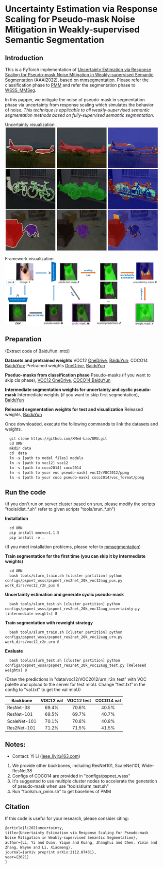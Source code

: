 # Uncertainty Estimation via Response Scaling for Pseudo-mask Noise Mitigation in Weakly-supervised Semantic Segmentation

## Introduction

This is a PyTorch implementation of [Uncertainty Estimation via Response Scaling for Pseudo-mask Noise Mitigation in Weakly-supervised Semantic Segmentation](https://arxiv.org/abs/2112.07431) (AAAI2022), based on [mmsegmentation](https://github.com/open-mmlab/mmsegmentation). Please refer the classification phase to [PMM](https://github.com/Eli-YiLi/PMM) and refer the segmentation phase to [WSSS_MMSeg](https://github.com/Eli-YiLi/WSSS_MMSeg).

In this papper, we mitigate the noise of pseudo-mask in segmentation phase via uncertainty from response scaling which simulates the behavior of noise. *This technique is applicable to all weakly-supervised semantic segmentation methods based on fully-supervised semantic segmentation*.

Uncertainty visualization
![uncertainty visualization](resources/uncertainty_vis.png)

Framework visualization
![framework visualization](resources/process.png)

## Preparation
(Extract code of BaiduYun: mtci)

**Datasets and pretrained weights**
VOC12 [OneDrive](https://1drv.ms/f/s!Agn5nXKXMkK5aigB0g238YxuTxs), [BaiduYun](https://pan.baidu.com/s/1GL3zXZuapuXmH9E7Xy8-Fg);
COCO14 [BaiduYun](https://pan.baidu.com/s/1GL3zXZuapuXmH9E7Xy8-Fg);
Pretrained weights [OneDrive](https://1drv.ms/f/s!Agn5nXKXMkK5aigB0g238YxuTxs), [BaiduYun](https://pan.baidu.com/s/1GL3zXZuapuXmH9E7Xy8-Fg)

**Pseduo-masks from classification phase**
Pseudo-masks (if you want to skip cls phase), [VOC12 OneDrive](https://onedrive.live.com/?authkey=%21ACgB0g238YxuTxs&cid=B9423297729DF909&id=B9423297729DF909%21110&parId=B9423297729DF909%21109&o=OneUp), [COCO14 BaiduYun](https://pan.baidu.com/s/1GL3zXZuapuXmH9E7Xy8-Fg)

**Intermediate segmentation weights for uncertainty and cyclic pseudo-mask**
Intermediate weights (if you want to skip first segmentation), [BaiduYun](https://pan.baidu.com/s/1GL3zXZuapuXmH9E7Xy8-Fg)

**Released segmentation weights for test and visualization**
Released weights, [BaiduYun](https://pan.baidu.com/s/1GL3zXZuapuXmH9E7Xy8-Fg)

Once downloaded, execute the following commands to link the datasets and weights.

  ```shell
    git clone https://github.com/XMed-Lab/URN.git
    cd URN
    mkdir data
    cd  data
    ln -s [path to model files] models
    ln -s [path to voc12] voc12
    ln -s [path to coco2014] coco2014
    ln -s [path to your voc pseudo-mask] voc12/VOC2012/ppmg
    ln -s [path to your coco pseudo-mask] coco2014/voc_format/ppmg
  ```
## Run the code
(If you don't run on server cluster based on srun, please modify the scripts "tools/dist_\*.sh" refer to given scripts "tools/srun_\*.sh")

**Installation**
  ```shell
    cd URN
    pip install mmcv==1.1.5
    pip install -e .
  ```
(If you meet installation problems, please refer to [mmsegmentation](https://github.com/open-mmlab/mmsegmentation/blob/master/docs/get_started.md#installation))

**Train segmentation for the first time (you can skip it by intermediate weights)**
  ```shell
    cd URN
    bash tools/slurm_train.sh [cluster partition] python configs/pspnet_wsss/pspnet_res2net_20k_voc12aug_pus.py work_dirs/voc12_r2n_pus 8
  ```

**Uncertainty estimation and generate cyclic pseudo-mask**
  ```shell
    bash tools/slurm_test.sh [cluster partition] python configs/pspnet_wsss/pspnet_res2net_20k_voc12aug_uncertainty.py [intermediate weights] 8
  ```
    
**Train segmentation with reweight strategy**
  ```shell
    bash tools/slurm_train.sh [cluster partition] python configs/pspnet_wsss/pspnet_res2net_20k_voc12aug_urn.py work_dirs/voc12_r2n_urn 8
  ```

**Evaluate**
  ```shell
    bash tools/slurm_test.sh [cluster partition] python configs/pspnet_wsss/pspnet_res2net_20k_voc12aug_test.py [Released weights] 8 
  ```

(Draw the predictions in "data/voc12/VOC2012/urn_r2n_test" with VOC palette and upload to the server for test mIoU. Change "test.txt" in the config to "val.txt" to get the val mIoU)

| Backbone    | VOC12 val   | VOC12 test    | COCO14 val   |
| ---------- | :-----------:  | :-----------: | :-----------:  |
| ResNet-38    | 69.4%   | 70.6%     | 40.5%   |
| ResNet-101    | 69.5%   | 69.7%     | 40.7%   |
| ScaleNet-101    | 70.1%   | 70.8%     | 40.8%   |
| Res2Net-101    | 71.2%   | 71.5%     | 41.5%   |

## Notes:
* Contact: Yi Li (leee_liyi@163.com)

1. We provide other backbones, including ResNet101, ScaleNet101, Wide-ResNet38
2. Configs of COCO14 are provided in "configs/pspnet_wsss"
3. It's suggested to use multiple cluster nodes to accelerate the genetation of pseudo-mask when use "tools/slurm_test.sh"
4. Run "tools/run_pmm.sh" to get baselines of PMM

## Citation
If this code is useful for your research, please consider citing:
  ```shell
@article{li2021uncertainty,
  title={Uncertainty Estimation via Response Scaling for Pseudo-mask Noise Mitigation in Weakly-supervised Semantic Segmentation},
  author={Li, Yi and Duan, Yiqun and Kuang, Zhanghui and Chen, Yimin and Zhang, Wayne and Li, Xiaomeng},
  journal={arXiv preprint arXiv:2112.07431},
  year={2021}
}
  ```
